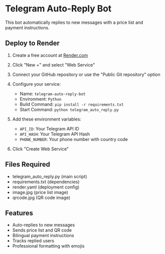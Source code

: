 # Telegram Auto-Reply Bot

This bot automatically replies to new messages with a price list and payment instructions.

## Deploy to Render

1. Create a free account at [Render.com](https://render.com)

2. Click "New +" and select "Web Service"

3. Connect your GitHub repository or use the "Public Git repository" option

4. Configure your service:
   - Name: `telegram-auto-reply-bot`
   - Environment: `Python`
   - Build Command: `pip install -r requirements.txt`
   - Start Command: `python telegram_auto_reply.py`

5. Add these environment variables:
   - `API_ID`: Your Telegram API ID
   - `API_HASH`: Your Telegram API Hash
   - `PHONE_NUMBER`: Your phone number with country code

6. Click "Create Web Service"

## Files Required
- telegram_auto_reply.py (main script)
- requirements.txt (dependencies)
- render.yaml (deployment config)
- image.jpg (price list image)
- qrcode.jpg (QR code image)

## Features
- Auto-replies to new messages
- Sends price list and QR code
- Bilingual payment instructions
- Tracks replied users
- Professional formatting with emojis 